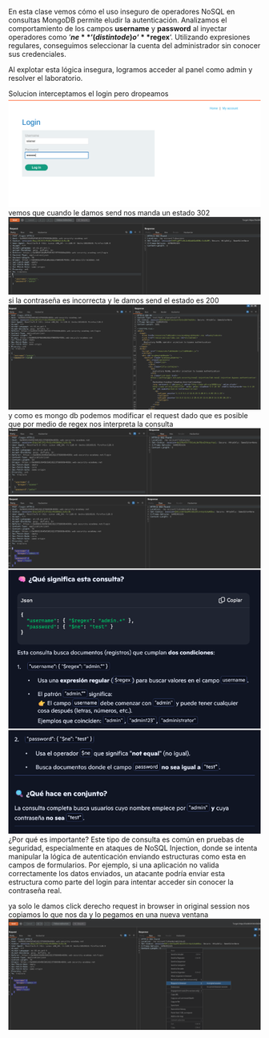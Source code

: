 En esta clase vemos cómo el uso inseguro de operadores NoSQL en consultas MongoDB permite eludir la autenticación. Analizamos el comportamiento de los campos **username** y **password** al inyectar operadores como ‘**$ne**‘ (distinto de) o ‘**$regex**‘. Utilizando expresiones regulares, conseguimos seleccionar la cuenta del administrador sin conocer sus credenciales.

Al explotar esta lógica insegura, logramos acceder al panel como admin y resolver el laboratorio.

Solucion
interceptamos el login pero dropeamos
![Pasted_image_20250902003130.png](/Imagenes/Pasted_image_20250902003130.png)
vemos que cuando le damos send nos manda un estado 302
![Pasted_image_20250902003221.png](/Imagenes/Pasted_image_20250902003221.png)
si la contraseña es incorrecta y le damos send el estado es 200
![Pasted_image_20250902003330.png](/Imagenes/Pasted_image_20250902003330.png)y como es mongo db podemos modificar el request dado que es posible que por medio de regex nos interpreta la consulta
![Pasted_image_20250902003636.png](/Imagenes/Pasted_image_20250902003636.png)
![Pasted_image_20250902004231.png](/Imagenes/Pasted_image_20250902004231.png)
![Pasted_image_20250902004249.png](/Imagenes/Pasted_image_20250902004249.png)
![Pasted_image_20250902004310.png](/Imagenes/Pasted_image_20250902004310.png)
¿Por qué es importante?
Este tipo de consulta es común en pruebas de seguridad, especialmente en ataques de NoSQL Injection, donde se intenta manipular la lógica de autenticación enviando estructuras como esta en campos de formularios.
Por ejemplo, si una aplicación no valida correctamente los datos enviados, un atacante podría enviar esta estructura como parte del login para intentar acceder sin conocer la contraseña real.

ya solo
le damos click derecho request in browser in original session nos copiamos lo que nos da y lo pegamos en una nueva ventana
![Pasted_image_20250902004534.png](/Imagenes/Pasted_image_20250902004534.png)

